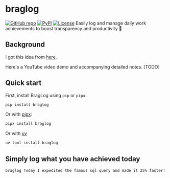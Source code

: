 # braglog
[![GitHub repo](https://img.shields.io/badge/github-repo-green)](https://github.com/greatbahram/braglog)
[![PyPI](https://img.shields.io/pypi/v/llm.svg)](https://pypi.org/project/llm/)
[![License](https://img.shields.io/badge/license-Apache%202.0-blue.svg)](https://github.com/greatbahram/braglog/blob/main/LICENSE)
Easily log and manage daily work achievements to boost transparency and productivity 🌟

## Background
I got this idea from [here](https://code.dblock.org/2020/09/01/keep-a-changelog-at-work.html).

Here's a YouTube video demo and accompanying detailed notes. [TODO]

## Quick start

First, install BragLog using `pip` or `pipx`:

```bash
pip install braglog
```
Or with [pipx](https://pypa.github.io/pipx/):
```bash
pipx install braglog
```
Or with [uv](https://docs.astral.sh/uv/guides/tools/)
```bash
uv tool install braglog
```

## Simply log what you have achieved today
```shell
braglog Today I expedited the famous sql query and made it 25% faster!
```
